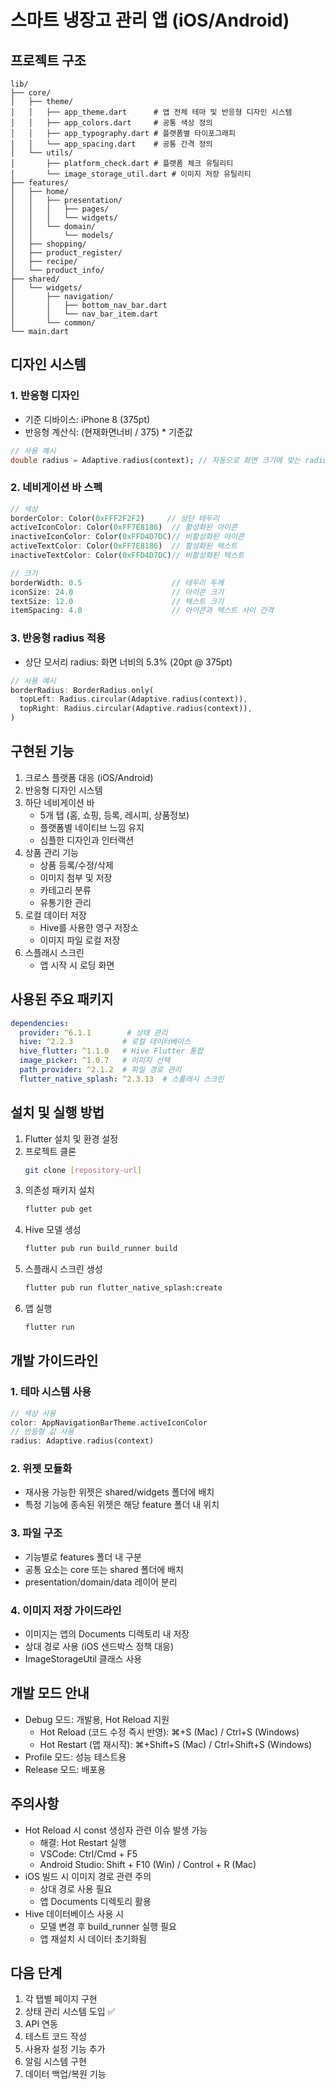 # 스마트 냉장고 관리 앱 (iOS/Android)

## 프로젝트 구조
```
lib/
├── core/
│   ├── theme/
│   │   ├── app_theme.dart      # 앱 전체 테마 및 반응형 디자인 시스템
│   │   ├── app_colors.dart     # 공통 색상 정의
│   │   ├── app_typography.dart # 플랫폼별 타이포그래피
│   │   └── app_spacing.dart    # 공통 간격 정의
│   └── utils/
│       ├── platform_check.dart # 플랫폼 체크 유틸리티
│       └── image_storage_util.dart # 이미지 저장 유틸리티
├── features/
│   ├── home/
│   │   ├── presentation/
│   │   │   ├── pages/
│   │   │   └── widgets/
│   │   └── domain/
│   │       └── models/
│   ├── shopping/
│   ├── product_register/
│   ├── recipe/
│   └── product_info/
├── shared/
│   └── widgets/
│       ├── navigation/
│       │   ├── bottom_nav_bar.dart
│       │   └── nav_bar_item.dart
│       └── common/
└── main.dart
```

## 디자인 시스템

### 1. 반응형 디자인
- 기준 디바이스: iPhone 8 (375pt)
- 반응형 계산식: (현재화면너비 / 375) * 기준값
```dart
// 사용 예시
double radius = Adaptive.radius(context); // 자동으로 화면 크기에 맞는 radius 계산
```

### 2. 네비게이션 바 스펙
```dart
// 색상
borderColor: Color(0xFFF2F2F2)     // 상단 테두리
activeIconColor: Color(0xFF7E8186)  // 활성화된 아이콘
inactiveIconColor: Color(0xFFD4D7DC)// 비활성화된 아이콘
activeTextColor: Color(0xFF7E8186)  // 활성화된 텍스트
inactiveTextColor: Color(0xFFD4D7DC)// 비활성화된 텍스트

// 크기
borderWidth: 0.5                    // 테두리 두께
iconSize: 24.0                      // 아이콘 크기
textSize: 12.0                      // 텍스트 크기
itemSpacing: 4.0                    // 아이콘과 텍스트 사이 간격
```

### 3. 반응형 radius 적용
- 상단 모서리 radius: 화면 너비의 5.3% (20pt @ 375pt)
```dart
// 사용 예시
borderRadius: BorderRadius.only(
  topLeft: Radius.circular(Adaptive.radius(context)),
  topRight: Radius.circular(Adaptive.radius(context)),
)
```

## 구현된 기능
1. 크로스 플랫폼 대응 (iOS/Android)
2. 반응형 디자인 시스템
3. 하단 네비게이션 바
   - 5개 탭 (홈, 쇼핑, 등록, 레시피, 상품정보)
   - 플랫폼별 네이티브 느낌 유지
   - 심플한 디자인과 인터랙션
4. 상품 관리 기능
   - 상품 등록/수정/삭제
   - 이미지 첨부 및 저장
   - 카테고리 분류
   - 유통기한 관리
5. 로컬 데이터 저장
   - Hive를 사용한 영구 저장소
   - 이미지 파일 로컬 저장
6. 스플래시 스크린
   - 앱 시작 시 로딩 화면

## 사용된 주요 패키지
```yaml
dependencies:
  provider: ^6.1.1        # 상태 관리
  hive: ^2.2.3           # 로컬 데이터베이스
  hive_flutter: ^1.1.0   # Hive Flutter 통합
  image_picker: ^1.0.7   # 이미지 선택
  path_provider: ^2.1.2  # 파일 경로 관리
  flutter_native_splash: ^2.3.13  # 스플래시 스크린
```

## 설치 및 실행 방법
1. Flutter 설치 및 환경 설정
2. 프로젝트 클론
   ```bash
   git clone [repository-url]
   ```
3. 의존성 패키지 설치
   ```bash
   flutter pub get
   ```
4. Hive 모델 생성
   ```bash
   flutter pub run build_runner build
   ```
5. 스플래시 스크린 생성
   ```bash
   flutter pub run flutter_native_splash:create
   ```
6. 앱 실행
   ```bash
   flutter run
   ```

## 개발 가이드라인

### 1. 테마 시스템 사용
```dart
// 색상 사용
color: AppNavigationBarTheme.activeIconColor
// 반응형 값 사용
radius: Adaptive.radius(context)
```

### 2. 위젯 모듈화
- 재사용 가능한 위젯은 shared/widgets 폴더에 배치
- 특정 기능에 종속된 위젯은 해당 feature 폴더 내 위치

### 3. 파일 구조
- 기능별로 features 폴더 내 구분
- 공통 요소는 core 또는 shared 폴더에 배치
- presentation/domain/data 레이어 분리

### 4. 이미지 저장 가이드라인
- 이미지는 앱의 Documents 디렉토리 내 저장
- 상대 경로 사용 (iOS 샌드박스 정책 대응)
- ImageStorageUtil 클래스 사용

## 개발 모드 안내
- Debug 모드: 개발용, Hot Reload 지원
  - Hot Reload (코드 수정 즉시 반영): ⌘+S (Mac) / Ctrl+S (Windows)
  - Hot Restart (앱 재시작): ⌘+Shift+S (Mac) / Ctrl+Shift+S (Windows)
- Profile 모드: 성능 테스트용
- Release 모드: 배포용

## 주의사항
- Hot Reload 시 const 생성자 관련 이슈 발생 가능
  - 해결: Hot Restart 실행
  - VSCode: Ctrl/Cmd + F5
  - Android Studio: Shift + F10 (Win) / Control + R (Mac)
- iOS 빌드 시 이미지 경로 관련 주의
  - 상대 경로 사용 필요
  - 앱 Documents 디렉토리 활용
- Hive 데이터베이스 사용 시
  - 모델 변경 후 build_runner 실행 필요
  - 앱 재설치 시 데이터 초기화됨

## 다음 단계
1. 각 탭별 페이지 구현
2. 상태 관리 시스템 도입 ✅
3. API 연동
4. 테스트 코드 작성
5. 사용자 설정 기능 추가
6. 알림 시스템 구현
7. 데이터 백업/복원 기능